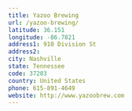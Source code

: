 ```yaml
---
title: Yazoo Brewing
url: /yazoo-brewing/
latitude: 36.151
longitude: -86.7821
address1: 910 Division St
address2: 
city: Nashville
state: Tennessee
code: 37203
country: United States
phone: 615-891-4649
website: http://www.yazoobrew.com
---
```


